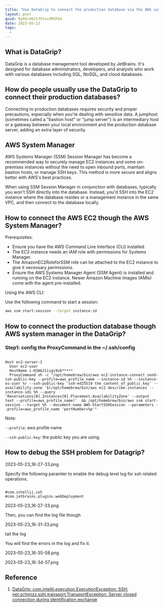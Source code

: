 ```yaml
---
title: "Use DataGrip to connect the production database via the AWS system manager"
layout: post
guid: 8ybkiU6ztJhtvuJR5Pda
date: 2023-05-23
tags:
  -
---
```



## What is DataGrip?

DataGrip is a database management tool developed by JetBrains. It's designed for database administrators, developers, and analysts who work with various databases including SQL, NoSQL, and cloud databases.



## How do people usually use the DataGrip to connect their production databases?

Connecting to production databases requires security and proper precautions, especially when you're dealing with sensitive data. A jumphost (sometimes called a "bastion host" or "jump server") is an intermediary host or a gateway between your local environment and the production database server, adding an extra layer of security.


## AWS System Manager

AWS Systems Manager (SSM) Session Manager has become a recommended way to securely manage EC2 instances and some on-premises instances without the need to open inbound ports, maintain bastion hosts, or manage SSH keys. This method is more secure and aligns better with AWS's best practices.

When using SSM Session Manager in conjunction with databases, typically you won't SSH directly into the database. Instead, you'd SSH into the EC2 instance where the database resides or a management instance in the same VPC, and then connect to the database locally.



## How to connect the AWS EC2 though the AWS System Manager?

Prerequisites:

- Ensure you have the AWS Command Line Interface (CLI) installed.
- The EC2 instance needs an IAM role with permissions for Systems Manager.
- The AmazonEC2RoleforSSM role can be attached to the EC2 instance to give it necessary permissions.
- Ensure the AWS Systems Manager Agent (SSM Agent) is installed and running on the EC2 instance. Newer Amazon Machine Images (AMIs) come with the agent pre-installed.

Using the AWS CLI:

Use the following command to start a session:

```bash
aws ssm start-session --target instance-id
```


## How to connect the production database though AWS system manager in the DataGrip?



### Step1: config the ProxyCommand in the ~/.ssh/config


```

Host ec2-server-1
  User ec2-user
  HostName i-H3A6J1iigi9zb*****
  ProxyCommand sh -c "/opt/homebrew/bin/aws ec2-instance-connect send-ssh-public-key --profile=aws_profile_name --instance-id %h --instance-os-user %r --ssh-public-key 'ssh-ed25519 the_content_of_public_key' --availability-zone '$(/opt/homebrew/bin/aws ec2 describe-instances --instance-ids %h --query 'Reservations[0].Instances[0].Placement.AvailabilityZone' --output text --profile=aws_profile_name)'  && /opt/homebrew/bin/aws ssm start-session --target %h --document-name AWS-StartSSHSession --parameters --profile=aws_profile_name 'portNumber=%p'"
```

Note:

`--profile`: aws profile name

`--ssh-public-key`: the public key you are using.




## How to debug the SSH problem for Datagrip?



2023-05-23_16-27-33.png




Specify the following paramter to enable the debug level log for ssh related operations.


```

#com.intellij.ssh
#com.jetbrains.plugins.webDeployment

```



2023-05-23_16-27-33.png



Then, you can find the log file though 


2023-05-23_16-31-33.png


tail the log 


You will find the errors in the log and fix it.

2023-05-23_16-35-58.png

2023-05-23_16-34-57.png




## Reference

1. [DataGrip: com.intellij.execution.ExecutionException: SSH: net.schmizz.sshj.transport.TransportException: Server closed connection during identification exchange](https://youtrack.jetbrains.com/issue/DBE-18134/DataGrip-com.intellij.execution.ExecutionException-SSH-net.schmizz.sshj.transport.TransportException-Server-closed-connection)
